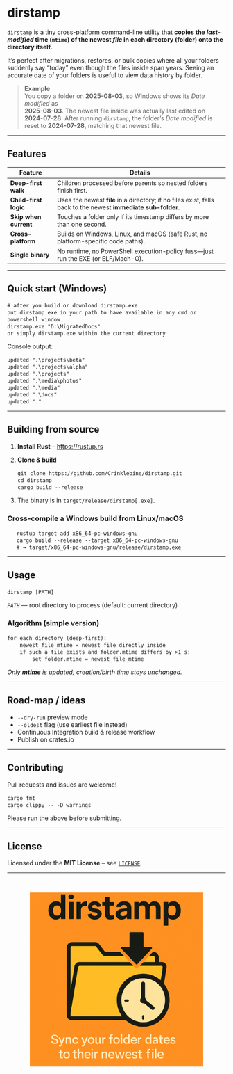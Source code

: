 # dirstamp

`dirstamp` is a tiny cross-platform command-line utility that **copies the
_last-modified_ time (`mtime`) of the newest *file* in each directory (folder) onto the
directory itself**.

It’s perfect after migrations, restores, or bulk copies where all your folders
suddenly say “today” even though the files inside span years. Seeing an accurate
date of your folders is useful to view data history by folder.

> **Example**  
> You copy a folder on **2025-08-03**, so Windows shows its *Date modified* as  
> **2025-08-03**. The newest file inside was actually last edited on  
> **2024-07-28**. After running `dirstamp`, the folder’s *Date modified* is
> reset to **2024-07-28**, matching that newest file.

---

## Features

| Feature               | Details                                                                                     |
|-----------------------|---------------------------------------------------------------------------------------------|
| **Deep-first walk**   | Children processed before parents so nested folders finish first.                           |
| **Child-first logic** | Uses the newest **file** in a directory; if no files exist, falls back to the newest **immediate sub-folder**.      |
| **Skip when current** | Touches a folder only if its timestamp differs by more than one second.                     |
| **Cross-platform**    | Builds on Windows, Linux, and macOS (safe Rust, no platform-specific code paths).           |
| **Single binary**     | No runtime, no PowerShell execution-policy fuss—just run the EXE (or ELF/Mach-O).           |

---

## Quick start (Windows)

    # after you build or download dirstamp.exe
    put dirstamp.exe in your path to have available in any cmd or powershell window
    dirstamp.exe "D:\MigratedDocs"
    or simply dirstamp.exe within the current directory

Console output:

```text
updated ".\projects\beta"
updated ".\projects\alpha"
updated ".\projects"
updated ".\media\photos"
updated ".\media"
updated ".\docs"
updated "."
```
---

## Building from source

1. **Install Rust** – <https://rustup.rs>  
2. **Clone & build**

       git clone https://github.com/Crinklebine/dirstamp.git
       cd dirstamp
       cargo build --release

3. The binary is in `target/release/dirstamp[.exe]`.

### Cross-compile a Windows build from Linux/macOS

       rustup target add x86_64-pc-windows-gnu
       cargo build --release --target x86_64-pc-windows-gnu
       # → target/x86_64-pc-windows-gnu/release/dirstamp.exe

---

## Usage

    dirstamp [PATH]

*`PATH`* — root directory to process (default: current directory)

### Algorithm (simple version)

    for each directory (deep-first):
        newest_file_mtime = newest file directly inside
        if such a file exists and folder.mtime differs by >1 s:
            set folder.mtime = newest_file_mtime

*Only **mtime** is updated; creation/birth time stays unchanged.*

---

## Road-map / ideas

* `--dry-run` preview mode  
* `--oldest` flag (use earliest file instead)   
* Continuous Integration build & release workflow  
* Publish on crates.io  

---

## Contributing

Pull requests and issues are welcome!

    cargo fmt
    cargo clippy -- -D warnings

Please run the above before submitting.

---

## License

Licensed under the **MIT License** – see [`LICENSE`](LICENSE).

---
<br>
<p align="center">
  <img src="assets/dirstamp.png" alt="dirstamp poster" width="400">
</p>